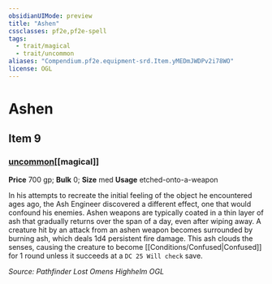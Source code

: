```yaml
---
obsidianUIMode: preview
title: "Ashen"
cssclasses: pf2e,pf2e-spell
tags:
  - trait/magical
  - trait/uncommon
aliases: "Compendium.pf2e.equipment-srd.Item.yMEDmJWDPv2i78WO"
license: OGL
---
```

# Ashen
## Item 9
### [uncommon](uncommon "Uncommon Rarity Trait")[[magical]]


**Price** 700 gp; 
**Bulk** 0; **Size** med
**Usage** etched-onto-a-weapon

In his attempts to recreate the initial feeling of the object he encountered ages ago, the Ash Engineer discovered a different effect, one that would confound his enemies. Ashen weapons are typically coated in a thin layer of ash that gradually returns over the span of a day, even after wiping away. A creature hit by an attack from an ashen weapon becomes surrounded by burning ash, which deals 1d4 persistent fire damage. This ash clouds the senses, causing the creature to become [[Conditions/Confused|Confused]] for 1 round unless it succeeds at a `DC 25 Will check` save.

*Source: Pathfinder Lost Omens Highhelm*
*OGL*